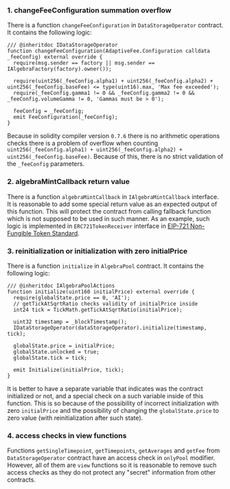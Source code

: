 ### 1. changeFeeConfiguration summation overflow

There is a function `changeFeeConfiguration` in `DataStorageOperator` contract. It contains the following logic:

```solidity=
/// @inheritdoc IDataStorageOperator
function changeFeeConfiguration(AdaptiveFee.Configuration calldata _feeConfig) external override {
  require(msg.sender == factory || msg.sender == IAlgebraFactory(factory).owner());

  require(uint256(_feeConfig.alpha1) + uint256(_feeConfig.alpha2) + uint256(_feeConfig.baseFee) <= type(uint16).max, 'Max fee exceeded');
  require(_feeConfig.gamma1 != 0 && _feeConfig.gamma2 != 0 && _feeConfig.volumeGamma != 0, 'Gammas must be > 0');

  feeConfig = _feeConfig;
  emit FeeConfiguration(_feeConfig);
}
```

Because in solidity compiler version `0.7.6` there is no arithmetic operations checks there is a problem of overflow when counting `uint256(_feeConfig.alpha1) + uint256(_feeConfig.alpha2) + uint256(_feeConfig.baseFee)`. Because of this, there is no strict validation of the `_feeConfig` parameters.

### 2. algebraMintCallback return value

There is a function `algebraMintCallback` in `IAlgebraMintCallback` interface. It is reasonable to add some special return value as an expected output of this function. This will protect the contract from calling fallback function which is not supposed to be used in such manner. As an example, such logic is implemented in `ERC721TokenReceiver` interface in [EIP-721 Non-Fungible Token Standard](https://eips.ethereum.org/EIPS/eip-721).

### 3. reinitialization or initialization with zero initialPrice

There is a function `initialize` in `AlgebraPool` contract. It contains the following logic:

```solidity=
/// @inheritdoc IAlgebraPoolActions
function initialize(uint160 initialPrice) external override {
  require(globalState.price == 0, 'AI');
  // getTickAtSqrtRatio checks validity of initialPrice inside
  int24 tick = TickMath.getTickAtSqrtRatio(initialPrice);

  uint32 timestamp = _blockTimestamp();
  IDataStorageOperator(dataStorageOperator).initialize(timestamp, tick);

  globalState.price = initialPrice;
  globalState.unlocked = true;
  globalState.tick = tick;

  emit Initialize(initialPrice, tick);
}
```

It is better to have a separate variable that indicates was the contract initialized or not, and a special check on a such variable inside of this function. This is so because of the possibility of incorrect initialization with zero `initialPrice` and the possibility of changing the `globalState.price` to zero value (with reinitialization after such state).

### 4. access checks in view functions

Functions `getSingleTimepoint`, `getTimepoints`, `getAverages` and `getFee` from `DataStorageOperator` contract have an access check in `onlyPool` modifier. However, all of them are `view` functions so it is reasonable to remove such access checks as they do not protect any "secret" information from other contracts.